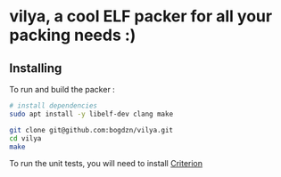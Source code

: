 # vilya, a cool ELF packer for all your packing needs :)

## Installing

To run and build the packer :
```bash
# install dependencies
sudo apt install -y libelf-dev clang make

git clone git@github.com:bogdzn/vilya.git
cd vilya
make
```

To run the unit tests, you will need to install [Criterion](https://github.com/Snaipe/Criterion)

